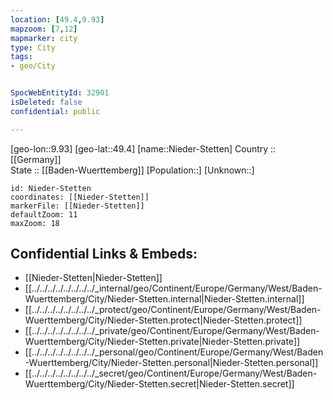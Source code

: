 ```yaml
---
location: [49.4,9.93] 
mapzoom: [7,12] 
mapmarker: city 
type: City
tags:
- geo/City


SpocWebEntityId: 32901
isDeleted: false
confidential: public

---
```

[geo-lon::9.93] 
[geo-lat::49.4] 
[name::Nieder-Stetten] 
Country :: [[Germany]]  
State :: [[Baden-Wuerttemberg]] 
[Population::] 
[Unknown::] 


```leaflet
id: Nieder-Stetten
coordinates: [[Nieder-Stetten]] 
markerFile: [[Nieder-Stetten]] 
defaultZoom: 11 
maxZoom: 18
```


## Confidential Links & Embeds: 
- [[Nieder-Stetten|Nieder-Stetten]]  
- [[../../../../../../../../_internal/geo/Continent/Europe/Germany/West/Baden-Wuerttemberg/City/Nieder-Stetten.internal|Nieder-Stetten.internal]] 
- [[../../../../../../../../_protect/geo/Continent/Europe/Germany/West/Baden-Wuerttemberg/City/Nieder-Stetten.protect|Nieder-Stetten.protect]] 
- [[../../../../../../../../_private/geo/Continent/Europe/Germany/West/Baden-Wuerttemberg/City/Nieder-Stetten.private|Nieder-Stetten.private]] 
- [[../../../../../../../../_personal/geo/Continent/Europe/Germany/West/Baden-Wuerttemberg/City/Nieder-Stetten.personal|Nieder-Stetten.personal]] 
- [[../../../../../../../../_secret/geo/Continent/Europe/Germany/West/Baden-Wuerttemberg/City/Nieder-Stetten.secret|Nieder-Stetten.secret]] 
